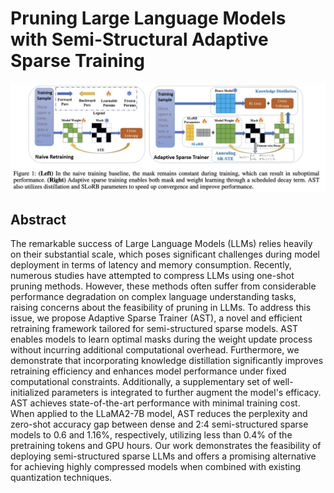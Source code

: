 # Pruning Large Language Models with Semi-Structural Adaptive Sparse Training

![](fig1.png)

## Abstract

The remarkable success of Large Language Models (LLMs) relies heavily on
their substantial scale, which poses significant challenges during model
deployment in terms of latency and memory consumption. Recently, numerous
studies have attempted to compress LLMs using one-shot pruning methods.
However, these methods often suffer from considerable performance degradation
on complex language understanding tasks, raising concerns about the feasibility
of pruning in LLMs. To address this issue, we propose Adaptive Sparse Trainer
(AST), a novel and efficient retraining framework tailored for semi-structured
sparse models. AST enables models to learn optimal masks during the weight
update process without incurring additional computational overhead.
Furthermore, we demonstrate that incorporating knowledge distillation
significantly improves retraining efficiency and enhances model performance
under fixed computational constraints. Additionally, a supplementary set of
well-initialized parameters is integrated to further augment the model's
efficacy. AST achieves state-of-the-art performance with minimal training cost.
When applied to the LLaMA2-7B model, AST reduces the perplexity and zero-shot
accuracy gap between dense and 2:4 semi-structured sparse models to 0.6 and
1.16%, respectively, utilizing less than 0.4% of the pretraining tokens and GPU
hours. Our work demonstrates the feasibility of deploying semi-structured
sparse LLMs and offers a promising alternative for achieving highly compressed
models when combined with existing quantization techniques.
